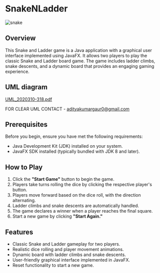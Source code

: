# SnakeNLadder
![snake](https://github.com/adityagaur0/SnakeNLadder/assets/112656570/788c0e78-9145-4c08-ad81-872440cea6d7)

## Overview

This Snake and Ladder game is a Java application with a graphical user interface implemented using JavaFX. It allows two players to play the classic Snake and Ladder board game. The game includes ladder climbs, snake descents, and a dynamic board that provides an engaging gaming experience.

## UML diagram 
[UML_2020310-318.pdf](https://github.com/adityagaur0/SnakeNLadder/files/12566735/UML_2020310-318.pdf)

FOR CLEAR UML CONTACT - adityakumargaur0@gmail.com


## Prerequisites

Before you begin, ensure you have met the following requirements:

- Java Development Kit (JDK) installed on your system.
- JavaFX SDK installed (typically bundled with JDK 8 and later).

## How to Play

1. Click the **"Start Game"** button to begin the game.
2. Players take turns rolling the dice by clicking the respective player's button.
3. Players move forward based on the dice roll, with the direction alternating.
4. Ladder climbs and snake descents are automatically handled.
5. The game declares a winner when a player reaches the final square.
6. Start a new game by clicking **"Start Again."**

## Features

- Classic Snake and Ladder gameplay for two players.
- Realistic dice rolling and player movement animations.
- Dynamic board with ladder climbs and snake descents.
- User-friendly graphical interface implemented in JavaFX.
- Reset functionality to start a new game.


